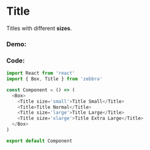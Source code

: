 # Title

Titles with different **sizes**.

### Demo:

<!-- STORY -->

### Code:

```js
import React from 'react'
import { Box, Title } from 'zebbra'

const Component = () => (
  <Box>
    <Title size='small'>Title Small</Title>
    <Title>Title Normal</Title>
    <Title size='large'>Title Large</Title>
    <Title size='xlarge'>Title Extra Large</Title>
  </Box>
)

export default Component
```